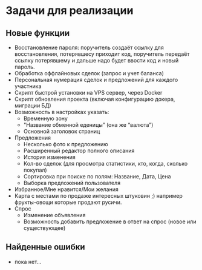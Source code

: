 Задачи для реализации
=====================

Новые функции
-------------
* Восстановление пароля: поручитель создаёт ссылку для восстановления, потерявшесу приходит код, поручитель передаёт ссылку потерявшему и дальше надо будет ввости код и новый пароль.
* Обработка оффлайновых сделок (запрос и учет баланса)
* Персональная нумерация сделок и предложений для каждого участника 
* Скрипт быстрой установки на VPS сервер, через Docker
* Скрипт обновления проекта (включая конфигурацию докера, миграции БД)
* Возможность в настройках указать:
  - Временную зону
  - "Название обменной еденицы” (она же “валюта”)
  - Основной заголовок страниц
* Предложения
  - Несколько фото к предложению      
  - Расширенный редактор полного описания
  - История изменения
  - Кол-во сделок (для просмотра статистики, кто, когда, сколько покупал)
  - Сортировка при поиске по полям: Название, Дата, Цена
  - Выборка предложений пользователя 
* Избранное/Мне нравится/Мои желания
* Карта с местами по продаже интересных штуковин ;) например фрукты-овощи которые продают русичи.
* Спрос
  - Изменение объявления
  - Возможность добавить предложение в ответ на спрос (новое или существующее)

Найденные ошибки
----------------

* пока нет...
